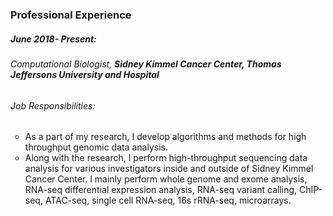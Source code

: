 ### Professional Experience

##### June 2018- Present:
###### *Computational Biologist,* *__Sidney Kimmel Cancer Center, Thomas Jeffersons University and Hospital__*

###### Job Responsibilities:
<ul type="circle">
    <li> As a part of my research, I develop algorithms and methods for high throughput genomic data analysis. </li>
    <li> Along with the research, I perform high-throughput sequencing data analysis for various investigators inside and outside of Sidney Kimmel Cancer Center. I mainly perform whole genome and exome analysis, RNA-seq differential expression analysis, RNA-seq variant calling, ChIP-seq, ATAC-seq, single cell RNA-seq, 16s rRNA-seq, microarrays. </li>

